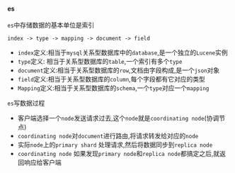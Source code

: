 #### es



`es`中存储数据的基本单位是索引

```
index -> type -> mapping -> document -> field
```




- `index`定义:相当于`mysql`关系型数据库中的`database`,是一个独立的`Lucene`实例
- `type`定义: 相当于关系型数据库的`table`,一个索引有多个`type`
- `document`定义:相当于关系型数据库的`row`,文档由字段构成,是一个`json`对象
- `field`定义:相当于关系型数据库的`column`,每个字段都有它对应的类型
- `Mapping`定义:相当于关系型数据库的`schema`,一个`type`对应一个`mapping`






`es`写数据过程

- 客户端选择一个`node`发送请求过去,这个`node`就是`coordinating node`(协调节点)
- `coordinating node`对`document`进行路由,将请求转发给对应的`node`
- 实际`node`上的`primary shard` 处理请求,然后将数据同步到`replica node`
- `coordinating node` 如果发现`primary node`和`replica node`都搞定之后,就返回响应给客户端
